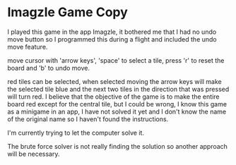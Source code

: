 # Imagzle Game Copy

I played this game in the app Imagzle, it bothered me that I had no undo move button so I programmed this during a flight and included the undo move feature. 

move cursor with 'arrow keys', 'space' to select a tile, press 'r' to reset the board and 'b' to undo move.

red tiles can be selected, when selected moving the arrow keys will make the selected tile blue and the next two tiles in the direction that was pressed will turn red. I believe that the objective of the game is to make the entire board red except for the central tile, but I could be wrong, I know this game as a minigame in an app, I have not solved it yet and I don't know the name of the original name so I haven't found the instructions.

I'm currently trying to let the computer solve it.

The brute force solver is not really finding the solution so another approach will be necessary.

